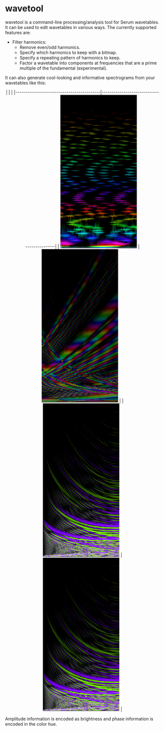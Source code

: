 # wavetool

wavetool is a command-line processing/analysis tool for Serum wavetables. It can
be used to edit wavetables in various ways. The currently supported features
are:

- Filter harmonics:
    - Remove even/odd harmonics.
    - Specify which harmonics to keep with a bitmap.
    - Specify a repeating pattern of harmonics to keep.
    - Factor a wavetable into components at frequencies that are a prime
      multiple of the fundamental (experimental).

It can also generate cool-looking and informative spectrograms from your
wavetables like this:

<p align="center">
|                                           |                                            |
|-------------------------------------------|--------------------------------------------|
| <img src="/docs/images/spectrum_1.png" height="500px" /> | <img src="/docs/images/spectrum_2.png" height="500px" /> |
| <img src="/docs/images/spectrum_3.png" height="500px" /> | <img src="/docs/images/spectrum_3.png" height="500px" /> |
</p>

Amplitude information is encoded as brightness and phase information is encoded
in the color hue.
